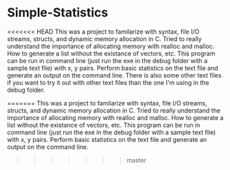 # Simple-Statistics

<<<<<<< HEAD
This was a project to familarize with syntax, file I/O streams, structs, and dynamic memory allocation in C. Tried to really understand the importance of allocating memory with realloc and malloc. How to generate a list without the existance of vectors, etc.  This program can be run in command line (just run the exe in the debug folder with a sample text file) with x, y pairs. Perform basic statistics on the text file and generate an output on the command line. There is also some other text files if you want to try it out with other text files than the one I'm using in the debug folder. 

=======
This was a project to familarize with syntax, file I/O streams, structs, and dynamic memory allocation in C. Tried to really understand the importance of allocating memory with realloc and malloc. How to generate a list without the existance of vectors, etc.  This program can be run in command line (just run the exe in the debug folder with a sample text file) with x, y pairs. Perform basic statistics on the text file and generate an output on the command line. 
>>>>>>> master
